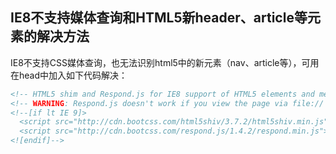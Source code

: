 ## IE8不支持媒体查询和HTML5新header、article等元素的解决方法

IE8不支持CSS媒体查询，也无法识别html5中的新元素（nav、article等），可用在head中加入如下代码解决：
``` html
<!-- HTML5 shim and Respond.js for IE8 support of HTML5 elements and media queries -->
<!-- WARNING: Respond.js doesn't work if you view the page via file:// -->
<!--[if lt IE 9]>
  <script src="http://cdn.bootcss.com/html5shiv/3.7.2/html5shiv.min.js"></script>
  <script src="http://cdn.bootcss.com/respond.js/1.4.2/respond.min.js"></script>
<![endif]-->
```
